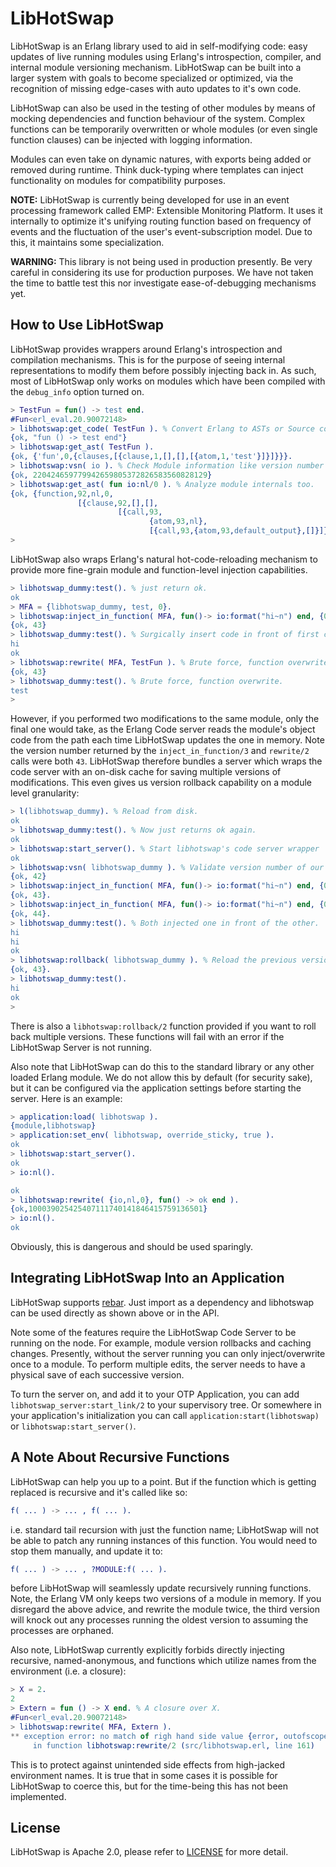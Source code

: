 # LibHotSwap #

LibHotSwap is an Erlang library used to aid in self-modifying code: easy
updates of live running modules using Erlang's introspection, compiler, and
internal module versioning mechanism. LibHotSwap can be built into a larger
system with goals to become specialized or optimized, via the recognition of
missing edge-cases with auto updates to it's own code.

LibHotSwap can also be used in the testing of other modules by means of mocking
dependencies and function behaviour of the system. Complex functions can
be temporarily overwritten or whole modules (or even single function clauses)
can be injected with logging information.

Modules can even take on dynamic natures, with exports being added or removed
during runtime. Think duck-typing where templates can inject functionality on
modules for compatibility purposes.

**NOTE:** LibHotSwap is currently being developed for use in an event processing
framework called EMP: Extensible Monitoring Platform. It uses it internally to
optimize it's unifying routing function based on frequency of events and the
fluctuation of the user's event-subscription model. Due to this, it maintains
some specialization.

**WARNING:** This library is not being used in production presently. Be very
careful in considering its use for production purposes. We have not taken the
time to battle test this nor investigate ease-of-debugging mechanisms yet.

## How to Use LibHotSwap ##

LibHotSwap provides wrappers around Erlang's introspection and compilation
mechanisms. This is for the purpose of seeing internal representations to
modify them before possibly injecting back in. As such, most of LibHotSwap
only works on modules which have been compiled with the `debug_info` option
turned on.

```erlang
> TestFun = fun() -> test end.
#Fun<erl_eval.20.90072148>
> libhotswap:get_code( TestFun ). % Convert Erlang to ASTs or Source code.
{ok, "fun () -> test end"}
> libhotswap:get_ast( TestFun ).
{ok, {'fun',0,{clauses,[{clause,1,[],[],[{atom,1,'test'}]}]}}}.
> libhotswap:vsn( io ). % Check Module information like version number
{ok, 220424659779942659805372826583560828129}
> libhotswap:get_ast( fun io:nl/0 ). % Analyze module internals too.
{ok, {function,92,nl,0,
               [{clause,92,[],[],
                        [{call,93,
                               {atom,93,nl},
                               [{call,93,{atom,93,default_output},[]}]}]}]}}
>
```

LibHotSwap also wraps Erlang's natural hot-code-reloading mechanism to provide
more fine-grain module and function-level injection capabilities.

```erlang
> libhotswap_dummy:test(). % just return ok.
ok
> MFA = {libhotswap_dummy, test, 0}.
> libhotswap:inject_in_function( MFA, fun()-> io:format("hi~n") end, {0,[0]} ).
{ok, 43}
> libhotswap_dummy:test(). % Surgically insert code in front of first clause.
hi
ok
> libhotswap:rewrite( MFA, TestFun ). % Brute force, function overwrites
{ok, 43}
> libhotswap_dummy:test(). % Brute force, function overwrite.
test
>
```

However, if you performed two modifications to the same module, only the final
one would take, as the Erlang Code server reads the module's object code from
the path each time LibHotSwap updates the one in memory. Note the version number
returned by the `inject_in_function/3` and `rewrite/2` calls were both `43`.
LibHotSwap therefore bundles a server which wraps the code server with an
on-disk cache for saving multiple versions of modifications. This even gives us
version rollback capability on a module level granularity:

```erlang
> l(libhotswap_dummy). % Reload from disk.
ok
> libhotswap_dummy:test(). % Now just returns ok again.
ok
> libhotswap:start_server(). % Start libhotswap's code server wrapper
ok
> libhotswap:vsn( libhotswap_dummy ). % Validate version number of our test module
{ok, 42}
> libhotswap:inject_in_function( MFA, fun()-> io:format("hi~n") end, {0,[0]} ).
{ok, 43}.
> libhotswap:inject_in_function( MFA, fun()-> io:format("hi~n") end, {0,[0]} ).
{ok, 44}.
> libhotswap_dummy:test(). % Both injected one in front of the other.
hi
hi
ok
> libhotswap:rollback( libhotswap_dummy ). % Reload the previous version.
{ok, 43}.
> libhotswap_dummy:test().
hi
ok
>
```

There is also a `libhotswap:rollback/2` function provided if you want to roll
back multiple versions. These functions will fail with an error if the
LibHotSwap Server is not running.

Also note that LibHotSwap can do this to the standard library or any other
loaded Erlang module. We do not allow this by default (for security sake), but
it can be configured via the application settings before starting the server.
Here is an example:

```erlang
> application:load( libhotswap ).
{module,libhotswap}
> application:set_env( libhotswap, override_sticky, true ).
ok
> libhotswap:start_server().
ok
> io:nl().

ok
> libhotswap:rewrite( {io,nl,0}, fun() -> ok end ).
{ok,100039025425407111740141846415759136501}
> io:nl().
ok
```

Obviously, this is dangerous and should be used sparingly.


## Integrating LibHotSwap Into an Application ##

LibHotSwap supports [rebar](https://github.com/rebar/rebar). Just import as a
dependency and libhotswap can be used directly as shown above or in the API.

Note some of the features require the LibHotSwap Code Server to be running on
the node. For example, module version rollbacks and caching changes. Presently,
without the server running you can only inject/overwrite once to a module. To
perform multiple edits, the server needs to have a physical save of each
successive version.

To turn the server on, and add it to your OTP Application, you can add
`libhotswap_server:start_link/2` to your supervisory tree. Or somewhere in your
application's initialization you can call `application:start(libhotswap)` or
`libhotswap:start_server()`.

## A Note About Recursive Functions ##

LibHotSwap can help you up to a point. But if the function which is getting
replaced is recursive and it's called like so:

```erlang
f( ... ) -> ... , f( ... ).
```

i.e. standard tail recursion with just the function name; LibHotSwap will not
be able to patch any running instances of this function. You would need to stop
them manually, and update it to:

```erlang
f( ... ) -> ... , ?MODULE:f( ... ).
```

before LibHotSwap will seamlessly update recursively running functions. Note,
the Erlang VM only keeps two versions of a module in memory. If you disregard
the above advice, and rewrite the module twice, the third version will knock
out any processes running the oldest version to assuming the processes are
orphaned.

Also note, LibHotSwap currently explicitly forbids directly injecting recursive,
named-anonymous, and functions which utilize names from the environment (i.e.
a closure):

```erlang
> X = 2.
2
> Extern = fun () -> X end. % A closure over X.
#Fun<erl_eval.20.90072148>
> libhotswap:rewrite( MFA, Extern ).
** exception error: no match of righ hand side value {error, outofscope}
     in function libhotswap:rewrite/2 (src/libhotswap.erl, line 161)
```

This is to protect against unintended side effects from high-jacked environment
names. It is true that in some cases it is possible for LibHotSwap to coerce
this, but for the time-being this has not been implemented.


## License ##

LibHotSwap is Apache 2.0, please refer to [LICENSE](LICENSE) for more detail.

